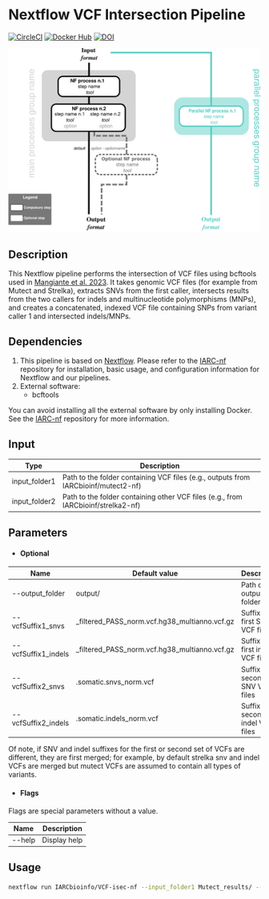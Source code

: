 # Nextflow VCF Intersection Pipeline

[![CircleCI](https://circleci.com/gh/IARCbioinfo/template-nf.svg?style=svg)](https://circleci.com/gh/IARCbioinfo/template-nf)
[![Docker Hub](https://img.shields.io/badge/docker-ready-blue.svg)](https://hub.docker.com/r/iarcbioinfo/template-nf/)
[![DOI](https://zenodo.org/badge/94193130.svg)](https://zenodo.org/badge/latestdoi/94193130)

![Workflow representation](template-nf.png)

## Description
This Nextflow pipeline performs the intersection of VCF files using bcftools used in [Mangiante et al. 2023](https://www.nature.com/articles/s41588-023-01321-1). It takes genomic VCF files (for example from Mutect and Strelka), extracts SNVs from the first caller, intersects results from the two callers for indels and multinucleotide polymorphisms (MNPs), and creates a concatenated, indexed VCF file containing SNPs from variant caller 1 and intersected indels/MNPs.

## Dependencies

1. This pipeline is based on [Nextflow](https://www.nextflow.io). Please refer to the [IARC-nf](https://github.com/IARCbioinfo/IARC-nf) repository for installation, basic usage, and configuration information for Nextflow and our pipelines.
2. External software:
   - bcftools

You can avoid installing all the external software by only installing Docker. See the [IARC-nf](https://github.com/IARCbioinfo/IARC-nf) repository for more information.

## Input
| Type      | Description     |
|-----------|-----------------|
| input_folder1    | Path to the folder containing VCF files (e.g., outputs from IARCbioinf/mutect2-nf) |
| input_folder2    | Path to the folder containing other VCF files (e.g., from IARCbioinf/strelka2-nf)|

## Parameters

* #### Optional
| Name      | Default value | Description     |
|-----------|---------------|-----------------|
| --output_folder    |     output/        | Path of the output folder |
| --vcfSuffix1_snvs   | _filtered_PASS_norm.vcf.hg38_multianno.vcf.gz | Suffix of first SNV VCF files |
| --vcfSuffix1_indels | _filtered_PASS_norm.vcf.hg38_multianno.vcf.gz | Suffix of first indel VCF files |
| --vcfSuffix2_snvs   | .somatic.snvs_norm.vcf | Suffix of second SNV VCF files |
| --vcfSuffix2_indels | .somatic.indels_norm.vcf | Suffix of second indel VCF files |

Of note, if SNV and indel suffixes for the first or second set of VCFs are different, they are first merged; for example, by default strelka snv and indel VCFs are merged but mutect VCFs are assumed to contain all types of variants.

* #### Flags

Flags are special parameters without a value.

| Name      | Description     |
|-----------|-----------------|
| --help    | Display help |

## Usage
```bash
nextflow run IARCbioinfo/VCF-isec-nf --input_folder1 Mutect_results/ --input_folder2 strelka_results/ --outputFolder Mutect_strelka_intersection
```


